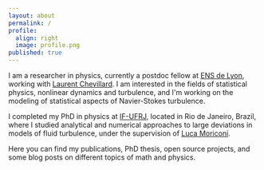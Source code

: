 ```yaml
---
layout: about
permalink: /
profile:
  align: right
  image: profile.png
published: true
---
```


I am a researcher in physics, currently a postdoc fellow at [ENS de Lyon][ensphy], working with [Laurent Chevillard][lchev]. I am interested in the fields of statistical physics, nonlinear dynamics and turbulence, and I'm working on the modeling of statistical aspects of Navier-Stokes turbulence.

I completed my PhD in physics at [IF-UFRJ][ufrjfi], located in Rio de Janeiro, Brazil, where I studied analytical and numerical approaches to large deviations in models of fluid turbulence, under the supervision of [Luca Moriconi][lmori].

Here you can find my publications, PhD thesis, open source projects, and some blog posts on different topics of math and physics.

[ensphy]: http://www.ens-lyon.fr/PHYSIQUE/
[ufrjfi]: https://www.if.ufrj.br/
[lmori]: https://www.if.ufrj.br/~moriconi/hp.html
[lchev]: http://perso.ens-lyon.fr/laurent.chevillard/
